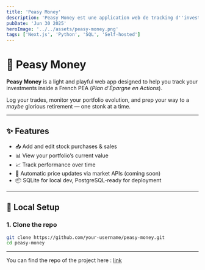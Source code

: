 ```yaml
---
title: 'Peasy Money'
description: 'Peasy Money est une application web de tracking d''investissement'
pubDate: 'Jun 30 2025'
heroImage: '../../assets/peasy-money.png'
tags: ['Next.js', 'Python', 'SQL', 'Self-hosted']
---
```


# 🥜 Peasy Money

**Peasy Money** is a light and playful web app designed to help you track your investments inside a French PEA (*Plan d'Épargne en Actions*).

Log your trades, monitor your portfolio evolution, and prep your way to a *maybe* glorious retirement — one stonk at a time.

---

## ✨ Features

- 📥 Add and edit stock purchases & sales
- 📊 View your portfolio’s current value
- 📈 Track performance over time
- 🔎 Automatic price updates via market APIs (coming soon)
- 📦 SQLite for local dev, PostgreSQL-ready for deployment

---

## 🚀 Local Setup

### 1. Clone the repo

```bash
git clone https://github.com/your-username/peasy-money.git
cd peasy-money
```
---

You can find the repo of the project here : [link](https://github.com/Fmaxv60/peasy-money)
